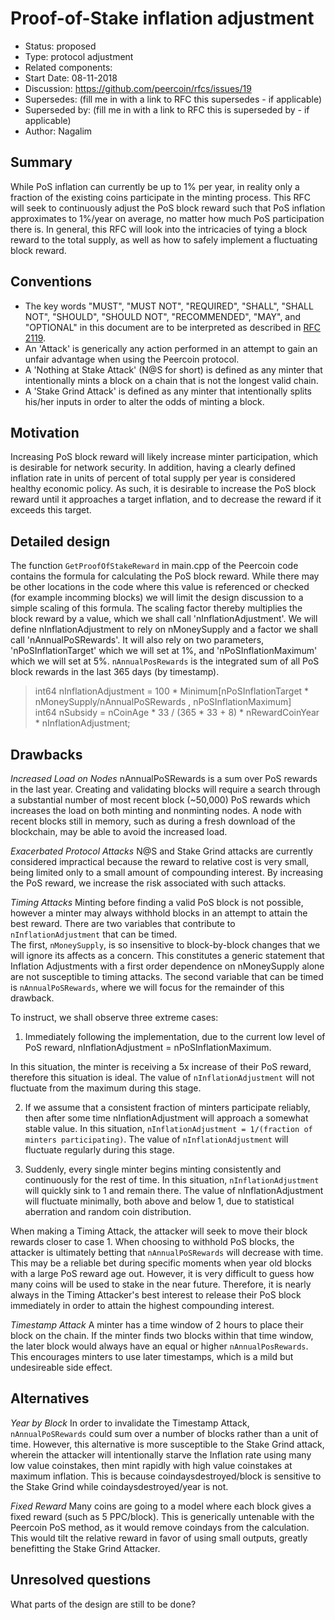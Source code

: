 # Proof-of-Stake inflation adjustment

- Status: proposed
- Type: protocol adjustment
- Related components: 
- Start Date: 08-11-2018
- Discussion: https://github.com/peercoin/rfcs/issues/19
- Supersedes: (fill me in with a link to RFC this supersedes - if applicable)
- Superseded by: (fill me in with a link to RFC this is superseded by - if applicable)
- Author: Nagalim

## Summary

While PoS inflation can currently be up to 1% per year, in reality only a fraction of the existing coins participate in the minting process.
This RFC will seek to continuously adjust the PoS block reward such that PoS inflation approximates to 1%/year on average, no matter how much PoS participation there is.
In general, this RFC will look into the intricacies of tying a block reward to the total supply, as well as how to safely implement a fluctuating block reward.

## Conventions
- The key words "MUST", "MUST NOT", "REQUIRED", "SHALL", "SHALL NOT", "SHOULD", "SHOULD NOT", "RECOMMENDED", "MAY", and "OPTIONAL" in this document are to be interpreted as described in [RFC 2119](http://tools.ietf.org/html/rfc2119).
- An 'Attack' is generically any action performed in an attempt to gain an unfair advantage when using the Peercoin protocol.
- A 'Nothing at Stake Attack' (N@S for short) is defined as any minter that intentionally mints a block on a chain that is not the longest valid chain.
- A 'Stake Grind Attack' is defined as any minter that intentionally splits his/her inputs in order to alter the odds of minting a block.

## Motivation

Increasing PoS block reward will likely increase minter participation, which is desirable for network security.
In addition, having a clearly defined inflation rate in units of percent of total supply per year is considered healthy economic policy.
As such, it is desirable to increase the PoS block reward until it approaches a target inflation, and to decrease the reward if it exceeds this target.

## Detailed design

The function `GetProofOfStakeReward` in main.cpp of the Peercoin code contains the formula for calculating the PoS block reward.
While there may be other locations in the code where this value is referenced or checked (for example incomming blocks) we will limit the design discussion to a simple scaling of this formula.
The scaling factor thereby multiplies the block reward by a value, which we shall call 'nInflationAdjustment'.
We will define nInflationAdjustment to rely on nMoneySupply and a factor we shall call 'nAnnualPoSRewards'.
It will also rely on two parameters, 'nPoSInflationTarget' which we will set at 1%, and 'nPoSInflationMaximum' which we will set at 5%.
`nAnnualPosRewards` is the integrated sum of all PoS block rewards in the last 365 days (by timestamp).

> int64 nInflationAdjustment = 100 * Minimum[nPoSInflationTarget * nMoneySupply/nAnnualPoSRewards , nPoSInflationMaximum]  
> int64 nSubsidy = nCoinAge * 33 / (365 * 33 + 8) * nRewardCoinYear * nInflationAdjustment;  

## Drawbacks

*Increased Load on Nodes*
nAnnualPoSRewards is a sum over PoS rewards in the last year.
Creating and validating blocks will require a search through a substantial number of most recent block (~50,000) PoS rewards which increases the load on both minting and nonminting nodes.
A node with recent blocks still in memory, such as during a fresh download of the blockchain, may be able to avoid the increased load.

*Exacerbated Protocol Attacks*
N@S and Stake Grind attacks are currently considered impractical because the reward to relative cost is very small, being limited only to a small amount of compounding interest.
By increasing the PoS reward, we increase the risk associated with such attacks.

*Timing Attacks*
Minting before finding a valid PoS block is not possible, however a minter may always withhold blocks in an attempt to attain the best reward.
There are two variables that contribute to `nInflationAdjustment` that can be timed.  
The first, `nMoneySupply`, is so insensitive to block-by-block changes that we will ignore its affects as a concern.
This constitutes a generic statement that Inflation Adjustments with a first order dependence on nMoneySupply alone are not susceptible to timing attacks.
The second variable that can be timed is `nAnnualPoSRewards`, where we will focus for the remainder of this drawback.

To instruct, we shall observe three extreme cases:
1. Immediately following the implementation, due to the current low level of PoS reward, nInflationAdjustment = nPoSInflationMaximum.

In this situation, the minter is receiving a 5x increase of their PoS reward, therefore this situation is ideal.
The value of `nInflationAdjustment` will not fluctuate from the maximum during this stage.

2. If we assume that a consistent fraction of minters participate reliably, then after some time nInflationAdjustment will approach a somewhat stable value.
In this situation, `nInflationAdjustment = 1/(fraction of minters participating)`.
The value of `nInflationAdjustment` will fluctuate regularly during this stage.

3. Suddenly, every single minter begins minting consistently and continuously for the rest of time.
In this situation, `nInflationAdjustment` will quickly sink to 1 and remain there.
The value of nInflationAdjustment will fluctuate minimally, both above and below 1, due to statistical aberration and random coin distribution.

When making a Timing Attack, the attacker will seek to move their block rewards closer to case 1.
When choosing to withhold PoS blocks, the attacker is ultimately betting that `nAnnualPoSRewards` will decrease with time.
This may be a reliable bet during specific moments when year old blocks with a large PoS reward age out.
However, it is very difficult to guess how many coins will be used to stake in the near future.
Therefore, it is nearly always in the Timing Attacker's best interest to release their PoS block immediately in order to attain the highest compounding interest. 

*Timestamp Attack*
A minter has a time window of 2 hours to place their block on the chain.
If the minter finds two blocks within that time window, the later block would always have an equal or higher `nAnnualPosRewards`.
This encourages minters to use later timestamps, which is a mild but undesireable side effect.

## Alternatives

*Year by Block*
In order to invalidate the Timestamp Attack, `nAnnualPoSRewards` could sum over a number of blocks rather than a unit of time.
However, this alternative is more susceptible to the Stake Grind attack, wherein the attacker will intentionally starve the Inflation rate using many low value coinstakes, then mint rapidly with high value coinstakes at maximum inflation.
This is because coindaysdestroyed/block is sensitive to the Stake Grind while coindaysdestroyed/year is not. 

*Fixed Reward*
Many coins are going to a model where each block gives a fixed reward (such as 5 PPC/block).
This is generically untenable with the Peercoin PoS method, as it would remove coindays from the calculation.
This would tilt the relative reward in favor of using small outputs, greatly benefitting the Stake Grind Attacker.

## Unresolved questions

What parts of the design are still to be done?
